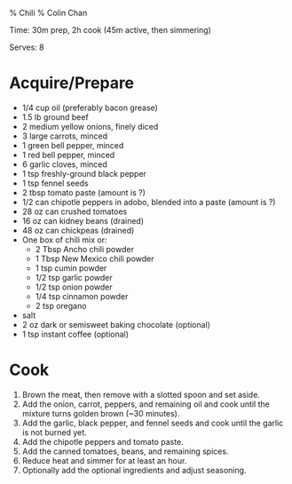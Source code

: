 % Chili
% Colin Chan

Time: 30m prep, 2h cook (45m active, then simmering)

Serves: 8

# Acquire/Prepare

*   1/4 cup oil (preferably bacon grease)
*   1.5 lb ground beef
*   2 medium yellow onions, finely diced
*   3 large carrots, minced
*   1 green bell pepper, minced
*   1 red bell pepper, minced
*   6 garlic cloves, minced
*   1 tsp freshly-ground black pepper
*   1 tsp fennel seeds
*   2 tbsp tomato paste (amount is ?)
*   1/2 can chipotle peppers in adobo, blended into a paste (amount is ?)
*   28 oz can crushed tomatoes
*   16 oz can kidney beans (drained)
*   48 oz can chickpeas (drained)
*   One box of chili mix or:
    *   2 Tbsp Ancho chili powder
    *   1 Tbsp New Mexico chili powder
    *   1 tsp cumin powder
    *   1/2 tsp garlic powder
    *   1/2 tsp onion powder
    *   1/4 tsp cinnamon powder
    *   2 tsp oregano
*   salt
*   2 oz dark or semisweet baking chocolate (optional)
*   1 tsp instant coffee (optional)

# Cook

1.  Brown the meat, then remove with a slotted spoon and set aside.
2.  Add the onion, carrot, peppers, and remaining oil and cook until the mixture
    turns golden brown (~30 minutes).
3.  Add the garlic, black pepper, and fennel seeds and cook until the garlic is
    not burned yet.
4.  Add the chipotle peppers and tomato paste.
6.  Add the canned tomatoes, beans, and remaining spices.
7.  Reduce heat and simmer for at least an hour.
8.  Optionally add the optional ingredients and adjust seasoning.
